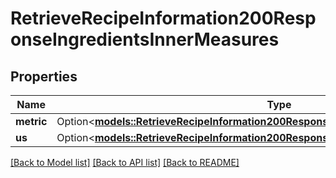 # RetrieveRecipeInformation200ResponseIngredientsInnerMeasures

## Properties

Name | Type | Description | Notes
------------ | ------------- | ------------- | -------------
**metric** | Option<[**models::RetrieveRecipeInformation200ResponseIngredientsInnerMeasuresMetric**](retrieveRecipeInformation_200_response_ingredients_inner_measures_metric.md)> |  | [optional]
**us** | Option<[**models::RetrieveRecipeInformation200ResponseIngredientsInnerMeasuresMetric**](retrieveRecipeInformation_200_response_ingredients_inner_measures_metric.md)> |  | [optional]

[[Back to Model list]](../README.md#documentation-for-models) [[Back to API list]](../README.md#documentation-for-api-endpoints) [[Back to README]](../README.md)


